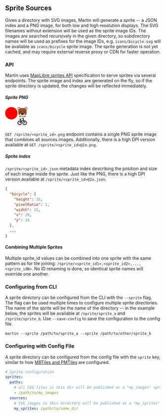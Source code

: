 ## Sprite Sources

Given a directory with SVG images, Martin will generate a sprite -- a JSON index and a PNG image, for both low and high resolution displays. The SVG filenames without extension will be used as the sprite image IDs. The images are searched recursively in the given directory, so subdirectory names will be used as prefixes for the image IDs, e.g. `icons/bicycle.svg` will be available as `icons/bicycle` sprite image. The sprite generation is not yet cached, and may require external reverse proxy or CDN for faster operation.

### API
Martin uses [MapLibre sprites API](https://maplibre.org/maplibre-style-spec/sprite/) specification to serve sprites via several endpoints. The sprite image and index are generated on the fly, so if the sprite directory is updated, the changes will be reflected immediately.

##### Sprite PNG

![sprite](sources-sprites.png)

`GET /sprite/<sprite_id>.png` endpoint contains a single PNG sprite image that combines all sources images. Additionally, there is a high DPI version available at `GET /sprite/<sprite_id>@2x.png`.

##### Sprite index
`/sprite/<sprite_id>.json` metadata index describing the position and size of each image inside the sprite. Just like the PNG, there is a high DPI version available at `/sprite/<sprite_id>@2x.json`.

```json
{
  "bicycle": {
    "height": 15,
    "pixelRatio": 1,
    "width": 15,
    "x": 20,
    "y": 16
  },
  ...
}
```
#### Combining Multiple Sprites
Multiple sprite_id values can be combined into one sprite with the same pattern as for tile joining:  `/sprite/<sprite_id1>,<sprite_id2>,...,<sprite_idN>`. No ID renaming is done, so identical sprite names will override one another.

### Configuring from CLI

A sprite directory can be configured from the CLI with the `--sprite` flag. The flag can be used multiple times to configure multiple sprite directories. The name of the sprite will be the name of the directory -- in the example below, the sprites will be available at `/sprite/sprite_a` and `/sprite/sprite_b`.  Use `--save-config` to save the configuration to the config file.

```shell
martin --sprite /path/to/sprite_a --sprite /path/to/other/sprite_b
```

### Configuring with Config File

A sprite directory can be configured from the config file with the `sprite` key, similar to how [MBTiles and PMTiles](config-file) are configured.

```yaml
# Sprite configuration
sprites:
  paths:
    # all SVG files in this dir will be published as a "my_images" sprite source
    - /path/to/my_images
  sources:
    # SVG images in this directory will be published as a "my_sprites" sprite source
    my_sprites: /path/to/some_dir
```
